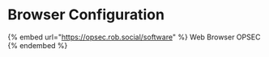 # Browser Configuration

{% embed url="https://opsec.rob.social/software" %}
Web Browser OPSEC
{% endembed %}
